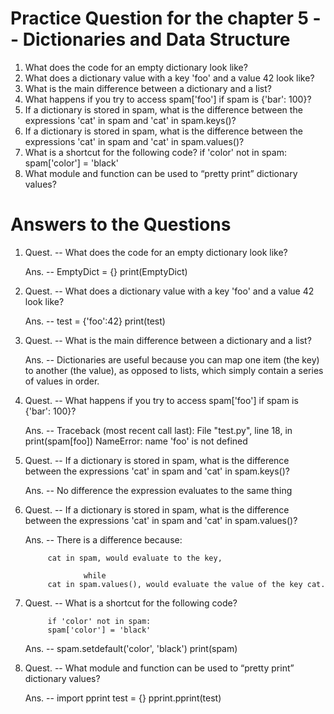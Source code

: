 # Practice Question for the chapter 5 -- Dictionaries and Data Structure

1. What does the code for an empty dictionary look like?
2. What does a dictionary value with a key 'foo' and a value 42 look like?
3. What is the main difference between a dictionary and a list?
4. What happens if you try to access spam['foo'] if spam is {'bar': 100}?
5. If a dictionary is stored in spam, what is the difference between the 
expressions 'cat' in spam and 'cat' in spam.keys()?
6. If a dictionary is stored in spam, what is the difference between the 
expressions 'cat' in spam and 'cat' in spam.values()?
7. What is a shortcut for the following code?
if 'color' not in spam:
 spam['color'] = 'black'
8. What module and function can be used to “pretty print” 
dictionary values?

# Answers to the Questions

1. Quest. --  What does the code for an empty dictionary look like?

    Ans.  --  EmptyDict = {} 
              print(EmptyDict)

2. Quest. --   What does a dictionary value with a key 'foo' and a value 42 look like?

    Ans. -- test = {'foo':42}
            print(test)

3. Quest. -- What is the main difference between a dictionary and a list?

    Ans. --  Dictionaries are useful because you can map one item (the key) 
               to another (the value), as opposed to lists, which simply contain a series of 
               values in order. 
4. Quest. -- What happens if you try to access spam['foo'] if spam is {'bar': 100}?

    Ans. --  Traceback (most recent call last):
            File "test.py", line 18, in <module>
                print(spam[foo])
            NameError: name 'foo' is not defined

5. Quest. -- If a dictionary is stored in spam, what is the difference between the expressions 'cat' in spam and 'cat' in spam.keys()?

    Ans. --  No difference the expression evaluates to the same thing 

6. Quest. --  If a dictionary is stored in spam, what is the difference between the expressions 'cat' in spam and 'cat' in spam.values()?

    Ans. --  There is a difference because:

            cat in spam, would evaluate to the key, 

                    while 
            cat in spam.values(), would evaluate the value of the key cat.
7. Quest. -- What is a shortcut for the following code?

            if 'color' not in spam:
            spam['color'] = 'black'

    Ans. --  spam.setdefault('color', 'black')
            print(spam)

8. Quest. -- What module and function can be used to “pretty print” dictionary values?
 
    Ans. -- import pprint
            test = {}
            pprint.pprint(test)